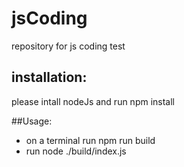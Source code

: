 # jsCoding
repository for js coding test

## installation:

please intall nodeJs and run npm install

##Usage:

- on a terminal run npm run build
- run node ./build/index.js
